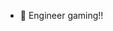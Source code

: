 - 👋 Engineer gaming!!

<!---
KelvinAlviero/KelvinAlviero is a ✨ special ✨ repository because its `README.md` (this file) appears on your GitHub profile.
You can click the Preview link to take a look at your changes.
--->
